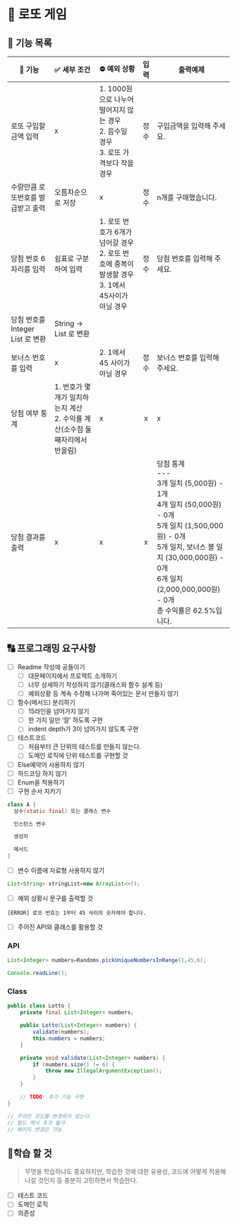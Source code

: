 # 🎱 로또 게임

## 🚀 기능 목록

| 📝 기능                            | ✅ 세부 조건                                                  | ⛔️ 예외 상황                                                  | 입력 | 출력예제                                                     |
| --------------------------------- | :----------------------------------------------------------- | ------------------------------------------------------------ | :--: | ------------------------------------------------------------ |
| 로또 구입할 금액 입력             | x                                                            | 1. 1000원으로 나누어 떨어지지 않는 경우 <br />2. 음수일 경우 <br />3. 로또 가격보다 작을 경우 | 정수 | 구입금액을 입력해 주세요.                                    |
| 수량만큼 로또번호를 발급받고 출력 | 오름차순으로 저장                                            | x                                                            | 정수 | n개를 구매했습니다.                                          |
| 당첨 번호 6자리를 입력            | 쉼표로 구분 하여 입력                                        | 1. 로또 번호가 6개가 넘어갈 경우<br />2. 로또 번호에 중복이 발생할 경우<br />3. 1에서 45사이가 아닐 경우 | 정수 | 당첨 번호를 입력해 주세요.                                   |
| 당첨 번호를 Integer List 로 변환  | String -> List<Integer> 로 변환                              |                                                              |      |                                                              |
| 보너스 번호를 입력                | x                                                            | 2. 1에서 45 사이가 아닐 경우                                 | 정수 | 보너스 번호를 입력해 주세요.                                 |
| 당첨 여부 통계                    | 1. 번호가 몇개가 일치하는지 계산<br />2. 수익률 계산(소수점 둘째자리에서 반올림) | x                                                            |  x   | x                                                            |
| 당첨 결과를 출력                  | x                                                            | x                                                            |  x   | 당첨 통계 <br />--- <br />3개 일치 (5,000원) - 1개 <br />4개 일치 (50,000원) - 0개 <br />5개 일치 (1,500,000원) - 0개 <br />5개 일치, 보너스 볼 일치 (30,000,000원) - 0개 <br />6개 일치 (2,000,000,000원) - 0개 <br />총 수익률은 62.5%입니다. |

## 🔠 프로그래밍 요구사항

- [ ]  Readme 작성에 공들이기
    - [ ]  대문페이지에서 프로젝트 소개하기
    - [ ]  너무 상세하기 작성하지 않기(클래스와 함수 설계 등)
    - [ ]  예외상황 등 계속 수정해 나가며 죽어있는 문서 만들지 않기
- [ ]  함수(메서드) 분리하기
    - [ ]  15라인을 넘어가지 않기
    - [ ]  한 가지 일만 ‘잘’ 하도록 구현
    - [ ]  indent depth가 3이 넘어가지 않도록 구현
- [ ]  테스트코드
    - [ ]  처음부터 큰 단위의 테스트를 만들지 않는다.
    - [ ]  도메인 로직에 단위 테스트를 구현할 것
- [ ]  Else예약어 사용하지 않기
- [ ]  하드코딩 하지 않기
- [ ]  Enum을 적용하기
- [ ]  구현 순서 지키기

  ```java
  class A {
    상수(static final) 또는 클래스 변수

    인스턴스 변수

    생성자

    메서드
}
  ```

- [ ]  변수 이름에 자료형 사용하지 않기

  ```java
  List<String> stringList=new ArrayList<>();
  ```

- [ ]  예외 상황시 문구를 출력할 것

  ```
  [ERROR] 로또 번호는 1부터 45 사이의 숫자여야 합니다.
  ```

- [ ]  주어진 API와 클래스를 활용할 것

### API

   ```java
   List<Integer> numbers=Randoms.pickUniqueNumbersInRange(1,45,6);
   ```

```java
Console.readLine();
```

### Class

```java
public class Lotto {
    private final List<Integer> numbers;

    public Lotto(List<Integer> numbers) {
        validate(numbers);
        this.numbers = numbers;
    }

    private void validate(List<Integer> numbers) {
        if (numbers.size() != 6) {
            throw new IllegalArgumentException();
        }
    }

    // TODO: 추가 기능 구현
}

// 주어진 코드를 변경하지 않는다.
// 필드 역시 추가 불가
// 패키지 변경은 가능
```

## 📝학습 할 것

> 무엇을 학습하냐도 중요하지만, 학습한 것에 대한 유용성, 코드에 어떻게 적용해 나갈 것인지 등 충분히 고민하면서 학습한다.

- [ ] 테스트 코드
- [ ] 도메인 로직
- [ ] 의존성